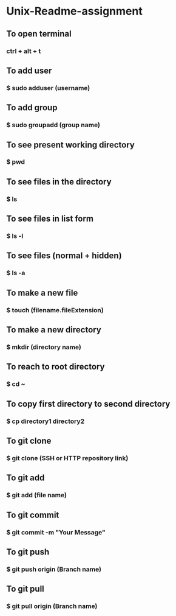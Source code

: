 # Unix-Readme-assignment

## To open terminal 
### ctrl + alt + t

## To add user 
### $ sudo adduser (username)

## To add group 
### $ sudo groupadd (group name)

## To see present working directory
### $ pwd

## To see files in the directory 
### $ ls

## To see files in list form 
### $ ls -l 

## To see files (normal + hidden) 
### $ ls -a 

## To make a new file 
### $ touch (filename.fileExtension)

## To make a new directory 
### $ mkdir (directory name)

## To reach to root directory 
### $ cd ~ 

## To copy first directory to second directory 
### $ cp directory1 directory2 


## To git clone
### $ git clone (SSH or HTTP repository link)

## To git add 
### $ git add (file name)

## To git commit 
### $ git commit -m "Your Message"

## To git push 
### $ git push origin (Branch name) 

## To git pull 
### $ git pull origin (Branch name)
